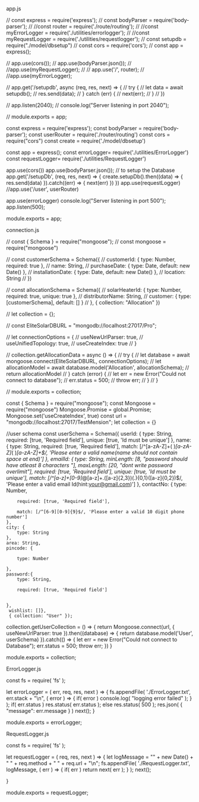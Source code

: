 app.js


// const express = require('express');
// const bodyParser = require('body-parser');
// //const router = require('./route/routing');
// //const myErrorLogger = require('./utilities/errorlogger');
// //const myRequestLogger = require('./utilities/requestlogger');
// const setupdb = require("./model/dbsetup")
// const cors = require('cors');
// const app = express();

// app.use(cors());
// app.use(bodyParser.json());
// //app.use(myRequestLogger);
// // app.use('/', router);
// //app.use(myErrorLogger);


// app.get('/setupdb', async (req, res, next) => {
//     try {
//         let data = await setupdb();
//         res.send(data);
//     } catch (err) {
//         next(err);
//     }
// })

// app.listen(2040);
// console.log("Server listening in port 2040");

// module.exports = app;


const express = require('express');
const bodyParser = require('body-parser');
const userRouter = require('./router/routing')
const cors = require("cors")
const create = require('./model/dbsetup')

const app = express();
const errorLogger= require('./utilities/ErrorLogger')
const requestLogger= require('./utilities/RequestLogger')

app.use(cors())
app.use(bodyParser.json());
// to setup the Database
app.get('/setupDb', (req, res, next) => {
    create.setupDb().then((data) => {
        res.send(data)
    }).catch((err) => {
        next(err)
    })
})
app.use(requestLogger)
//app.use('/user', userRouter)

app.use(errorLogger)
console.log("Server listening in port 500");
app.listen(500);


module.exports = app;



connection.js


// const { Schema } = require("mongoose");
// const mongoose = require("mongoose")

// const customerSchema = Schema({
//     customerId: { type: Number, required: true },
//     name: String,
//     purchaseDate: { type: Date, default: new Date() },
//     installationDate: { type: Date, default: new Date() },
//     location: String
// })

// const allocationSchema = Schema({
//     solarHeaterId: { type: Number, required: true, unique: true },
//     distributorName: String,
//     customer: { type: [customerSchema], default: [] }
// }, { collection: "Allocation" })

// let collection = {};

// const EliteSolarDBURL = "mongodb://localhost:27017/Pro";

// let connectionOptions = {
//     useNewUrlParser: true,
//     useUnifiedTopology: true,
//     useCreateIndex: true
// }

// collection.getAllocationData = async () => {
//     try {
//         let database = await mongoose.connect(EliteSolarDBURL, connectionOptions);
//         let allocationModel = await database.model('Allocation', allocationSchema);
//         return allocationModel
//     } catch (error) {
//         let err = new Error("Could not connect to database");
//         err.status = 500;
//         throw err;
//     }
// }

// module.exports = collection; 


const { Schema } = require("mongoose");
const Mongoose = require("mongoose")
Mongoose.Promise = global.Promise;
Mongoose.set('useCreateIndex', true)
const url = "mongodb://localhost:27017/TestMension";
let collection = {}

//user schema 
const userSchema = Schema({
    userId: {
        type: String,
        required: [true, 'Required field'],
        unique: [true, 'Id must be unique']
    },
    name: {
        type: String,
        required: [true, 'Required field'],
        match: [/^[a-zA-Z]+( )*[a-zA-Z]*( )*[a-zA-Z]+$/, 'Please enter a valid name(name should not contain space at end)']
    },
    emailId: {
        type: String,
        minLength: [8, "password should have atleast 8 characters "],
        maxLength: [20, "dont write password overlimit"],
        required: [true, 'Required field'],
        unique: [true, 'Id must be unique'],
        match: [/^[a-z]+[0-9]*@[a-z]+\.([a-z]{2,3})(\.){0,1}([a-z]{0,2})$/, 'Please enter a valid email Id(hint:your@gmail.com)']
    },
    contactNo: {
        type: Number,

        required: [true, 'Required field'],

        match: [/^[6-9][0-9]{9}$/, 'Please enter a valid 10 digit phone number']
    },
    city: {
        type: String
    },
    area: String,
    pincode: {

        type: Number
       
    },
    password:{
        type: String,

        required: [true, 'Required field']

      
    },
     wishlist: []},
     { collection: "User" });


     

collection.getUserCollection = () => {
    return Mongoose.connect(url, { useNewUrlParser: true }).then((database) => {
        return database.model('User', userSchema)
    }).catch(() => {
        let err = new Error("Could not connect to Database");
        err.status = 500;
        throw err;
    })
}



module.exports = collection;



ErrorLogger.js

const fs = require( 'fs' );

let errorLogger = ( err, req, res, next ) => {
    fs.appendFile( './ErrorLogger.txt', err.stack + "\n", ( error ) => {
        if( error ) console.log( "logging error failed" );
    } );
    if( err.status ) res.status( err.status );
    else res.status( 500 );
    res.json( { "message": err.message } )
    next();
}

module.exports = errorLogger;


RequestLogger.js

const fs = require( 'fs' );

let requestLogger = ( req, res, next ) => {
    let logMessage = "" + new Date() + " " + req.method + " " + req.url + "\n";
    fs.appendFile( './RequestLogger.txt', logMessage, ( err ) => {
        if( err ) return next( err );
    } );
    next();

}

module.exports = requestLogger;



